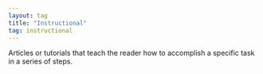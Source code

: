 ```yaml
---
layout: tag
title: "Instructional"
tag: instructional
---
```


Articles or tutorials that teach the reader how to accomplish a specific task in a series of steps.
